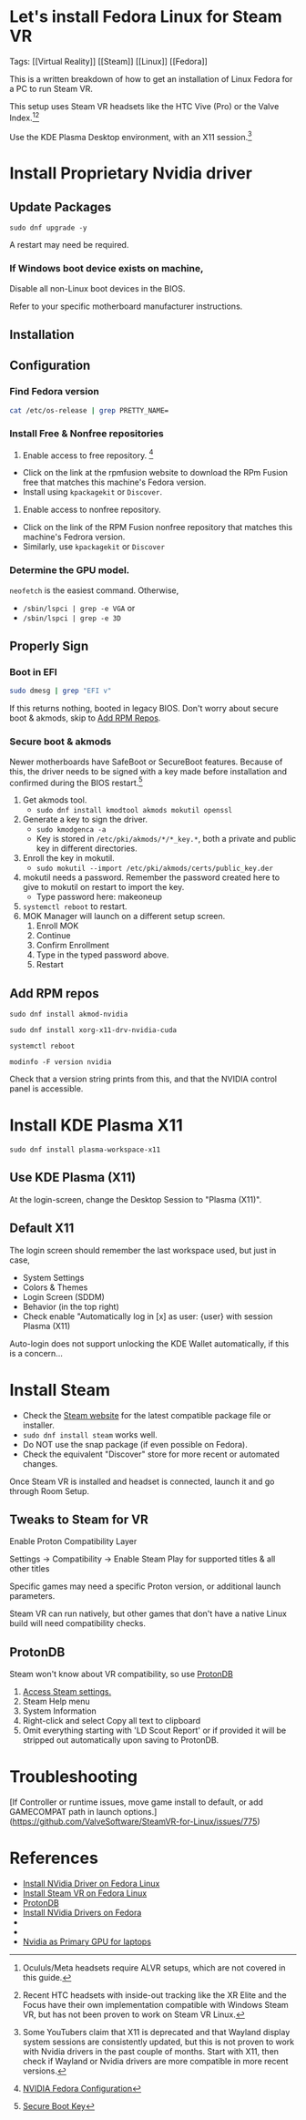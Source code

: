 # Let's install Fedora Linux for Steam VR

Tags: [[Virtual Reality]] [[Steam]] [[Linux]] [[Fedora]]

This is a written breakdown of how to get an installation of Linux Fedora for a PC to run Steam VR.

This setup uses Steam VR headsets like the HTC Vive (Pro) or the Valve Index.[^2][^3]

Use the KDE Plasma Desktop environment, with an X11 session.[^1]

# Install Proprietary Nvidia driver

## Update Packages

`sudo dnf upgrade -y`

A restart may need be required.

### If Windows boot device exists on machine,

Disable all non-Linux boot devices in the BIOS.

Refer to your specific motherboard manufacturer instructions.

## Installation

## Configuration

### Find Fedora version

```bash
cat /etc/os-release | grep PRETTY_NAME=
```

### Install Free & Nonfree repositories

1. Enable access to free repository. [^4]
 - Click on the link at the rpmfusion website to download the RPm Fusion free that matches this machine's Fedora version.
 - Install using `kpackagekit` or `Discover`.
1. Enable access to nonfree repository.
 - Click on the link of the RPM Fusion nonfree repository that matches this machine's Fedrora version.
 - Similarly, use `kpackagekit` or `Discover`

### Determine the GPU model.
`neofetch` is the easiest command. Otherwise, 
- `/sbin/lspci | grep -e VGA` or
- `/sbin/lspci | grep -e 3D` 

## Properly Sign

### Boot in EFI

```bash
sudo dmesg | grep "EFI v"
```
If this returns nothing, booted in legacy BIOS. Don't worry about secure boot & akmods, skip to [Add RPM Repos](#add-rpm-repos).

### Secure boot & akmods

Newer motherboards have SafeBoot or SecureBoot features. Because of this, the driver needs to be signed with a key made before installation and confirmed during the BIOS restart.[^5]

1. Get akmods tool.
	- `sudo dnf install kmodtool akmods mokutil openssl`
2. Generate a key to sign the driver.
	- `sudo kmodgenca -a`
 	- Key is stored in `/etc/pki/akmods/*/*_key.*`, both a private and public key in different directories.
3. Enroll the key in mokutil.
	-  `sudo mokutil --import /etc/pki/akmods/certs/public_key.der`
4. mokutil needs a password. Remember the password created here to give to mokutil on restart to import the key.
	- Type password here: makeoneup 
5. `systemctl reboot` to restart.
6. MOK Manager will launch on a different setup screen.
	1. Enroll MOK
	2. Continue
	3. Confirm Enrollment
	4. Type in the typed password above.
	5. Restart

## Add RPM repos

`sudo dnf install akmod-nvidia`

`sudo dnf install xorg-x11-drv-nvidia-cuda`

`systemctl reboot`

`modinfo -F version nvidia`

Check that a version string prints from this, and that the NVIDIA control panel is accessible.

# Install KDE Plasma X11

`sudo dnf install plasma-workspace-x11`

## Use KDE Plasma (X11)

At the login-screen, change the Desktop Session to "Plasma (X11)".

## Default X11

The login screen should remember the last workspace used, but just in case,

- System Settings
- Colors & Themes
- Login Screen (SDDM)
- Behavior (in the top right)
- Check enable "Automatically log in \[x\] as user: {user} with session Plasma (X11)

Auto-login does not support unlocking the KDE Wallet automatically, if this is a concern...

# Install Steam

- Check the [Steam website](https://steampowered.com) for the latest compatible package file or installer.
- `sudo dnf install steam` works well.
- Do NOT use the snap package (if even possible on Fedora).
- Check the equivalent "Discover" store for more recent or automated changes.

Once Steam VR is installed and headset is connected, launch it and go through Room Setup.

## Tweaks to Steam for VR

Enable Proton Compatibility Layer

Settings -> Compatibility -> Enable Steam Play for supported titles & all other titles

Specific games may need a specific Proton version, or additional launch parameters.

Steam VR can run natively, but other games that don't have a native Linux build will need compatibility checks.

## ProtonDB

Steam won't know about VR compatibility, so use [ProtonDB](https://www.protondb.com)

1. [Access Steam settings.](https://steamcommunity.com/sharedfiles/filedetails/?id=390278662)
1. Steam Help menu
1. System Information
1. Right-click and select Copy all text to clipboard
1. Omit everything starting with 'LD Scout Report' or if provided it will be stripped out automatically upon saving to ProtonDB.

# Troubleshooting

[If Controller or runtime issues, move game install to default, or add GAMECOMPAT path in launch options.] (https://github.com/ValveSoftware/SteamVR-for-Linux/issues/775)

# References

- [Install NVidia Driver on Fedora Linux](https://www.youtube.com/watch?v=k5uxX2U3tYE)
- [Install Steam VR on Fedora Linux](https://www.youtube.com/watch?v=Fb8bXP8xIBk)
- [ProtonDB](https://protondb.com) 
- [Install NVidia Drivers on Fedora](https://rpmfusion.org/Howto/NVIDIA)
- [^4]:[NVIDIA Fedora Configuration](https://rpmfusion.org/Configuration)
- [^5]:[Secure Boot Key](https://rpmfusion.org/Howto/Secure%20Boot)
- [Nvidia as Primary GPU for laptops](https://docs.fedoraproject.org/en-US/quick-docs/set-nvidia-as-primary-gpu-on-optimus-based-laptops/)

[^1]: Some YouTubers claim that X11 is deprecated and that Wayland display system sessions are consistently updated, but this is not proven to work with Nvidia drivers in the past couple of months. Start with X11, then check if Wayland or Nvidia drivers are more compatible in more recent versions.

[^2]: Ocululs/Meta headsets require ALVR setups, which are not covered in this guide.

[^3]: Recent HTC headsets with inside-out tracking like the XR Elite and the Focus have their own implementation compatible with Windows Steam VR, but has not been proven to work on Steam VR Linux.
